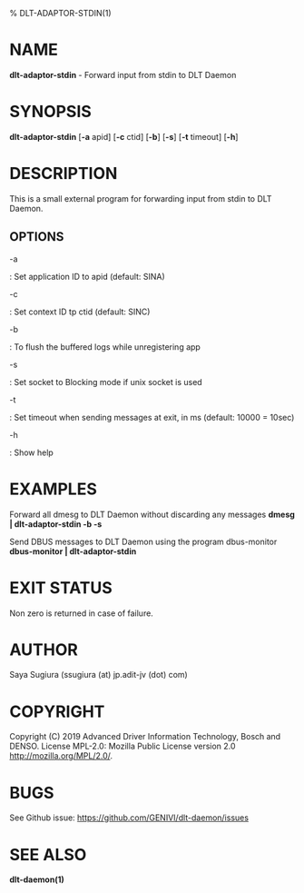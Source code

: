 % DLT-ADAPTOR-STDIN(1)

# NAME

**dlt-adaptor-stdin** - Forward input from stdin to DLT Daemon

# SYNOPSIS

**dlt-adaptor-stdin** \[**-a** apid\] \[**-c** ctid\] \[**-b**\] \[**-s**\] \[**-t** timeout\] \[**-h**\]

# DESCRIPTION

This is a small external program for forwarding input from stdin to DLT Daemon.

## OPTIONS

-a

:    Set application ID to apid (default: SINA)

-c

:    Set context ID tp ctid (default: SINC)

-b

:    To flush the buffered logs while unregistering app

-s

:    Set socket to Blocking mode if unix socket is used

-t

:    Set timeout when sending messages at exit, in ms (default: 10000 = 10sec)

-h

:    Show help

# EXAMPLES

Forward all dmesg to DLT Daemon without discarding any messages
    **dmesg | dlt-adaptor-stdin -b -s**

Send DBUS messages to DLT Daemon using the program dbus-monitor
    **dbus-monitor | dlt-adaptor-stdin**

# EXIT STATUS

Non zero is returned in case of failure.

# AUTHOR

Saya Sugiura (ssugiura (at) jp.adit-jv (dot) com)

# COPYRIGHT

Copyright (C) 2019 Advanced Driver Information Technology, Bosch and DENSO. License MPL-2.0: Mozilla Public License version 2.0 http://mozilla.org/MPL/2.0/.

# BUGS

See Github issue: <https://github.com/GENIVI/dlt-daemon/issues>

# SEE ALSO

**dlt-daemon(1)**
